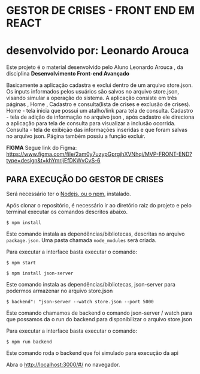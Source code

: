 # GESTOR DE CRISES - FRONT END EM REACT
# desenvolvido por: Leonardo Arouca

Este projeto é o material desenvolvido pelo Aluno Leonardo Arouca , da disciplina **Desenvolvimento Front-end Avançado** 

Basicamente a aplicação cadastra e exclui dentro de um arquivo store.json. 
Os inputs informados pelos usuários são salvos no arquivo store.json, visando simular a operação do sistema.
A aplicação consiste em três páginas , Home , Cadastro e consulta(lista de crises e exclusão de crises).
Home - tela inicia que possui um atalho/link para tela de consulta.
Cadastro - tela de adição de informação no arquivo json , após cadastro ele direciona a aplicação para tela de consulta para visualizar a inclusão ocorrida.
Consulta - tela de exibição das informações inseridas e que foram salvas no arquivo json. Página também possiu a função excluir.

**FIGMA**
Segue link do Figma: https://www.figma.com/file/2am0y7uzypGprgjhXVNhqi/MVP-FRONT-END?type=design&t=khYmrijEfDKWvCvS-6


## PARA EXECUÇÃO DO GESTOR DE CRISES

Será necessário ter o [Nodejs, ou o npm,](https://nodejs.org/en/download/) instalado. 

Após clonar o repositório, é necessário ir ao diretório raiz do projeto e pelo terminal executar os comandos descritos abaixo.

```
$ npm install
```

Este comando instala as dependências/bibliotecas, descritas no arquivo `package.json`. Uma pasta chamada `node_modules` será criada.


Para executar a interface basta executar o comando: 

```
$ npm start
```

```
$ npm install json-server
```

Este comando instala as dependências/bibliotecas, json-server para podermos armazenar no arquivo store.json

```
$ backend": "json-server --watch store.json --port 5000
```

Este comando chamamos de backend o comando json-server / watch para que possamos da o run do backend para disponibilizar o arquivo store.json


Para executar a interface basta executar o comando: 

```
$ npm run backend
```

Este comando roda o backend que foi simulado para execução da api

Abra o [http://localhost:3000/#/](http://localhost:3000/#/) no navegador.
